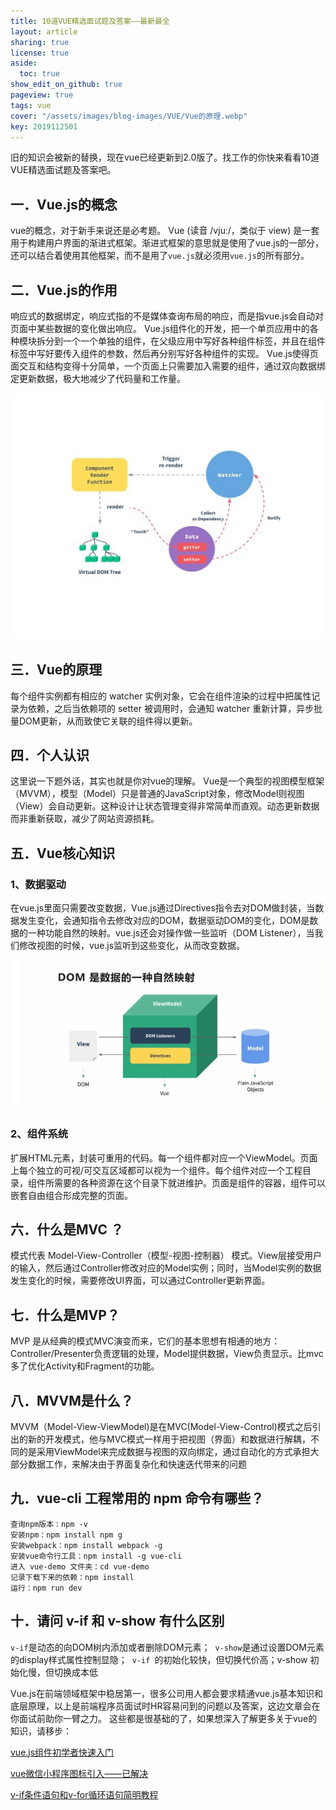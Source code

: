 ```yaml
---
title: 10道VUE精选面试题及答案——最新最全
layout: article
sharing: true
license: true
aside:
  toc: true
show_edit_on_github: true
pageview: true
tags: vue
cover: "/assets/images/blog-images/VUE/Vue的原理.webp"
key: 2019112501
---
```


旧的知识会被新的替换，现在vue已经更新到2.0版了。找工作的你快来看看10道VUE精选面试题及答案吧。


## 一．Vue.js的概念

vue的概念，对于新手来说还是必考题。
Vue (读音 /vjuː/，类似于 view) 是一套用于构建用户界面的渐进式框架。渐进式框架的意思就是使用了vue.js的一部分，还可以结合着使用其他框架，而不是用了`vue.js`就必须用`vue.js`的所有部分。




## 二．Vue.js的作用

响应式的数据绑定，响应式指的不是媒体查询布局的响应，而是指vue.js会自动对页面中某些数据的变化做出响应。
Vue.js组件化的开发，把一个单页应用中的各种模块拆分到一个一个单独的组件，在父级应用中写好各种组件标签，并且在组件标签中写好要传入组件的参数，然后再分别写好各种组件的实现。
Vue.js使得页面交互和结构变得十分简单，一个页面上只需要加入需要的组件，通过双向数据绑定更新数据，极大地减少了代码量和工作量。

![](/assets/images/blog-images/VUE/Vue的原理.webp)


## 三．Vue的原理

每个组件实例都有相应的 watcher 实例对象，它会在组件渲染的过程中把属性记录为依赖，之后当依赖项的 setter 被调用时，会通知 watcher 重新计算，异步批量DOM更新，从而致使它关联的组件得以更新。





## 四．个人认识

这里说一下题外话，其实也就是你对vue的理解。
Vue是一个典型的视图模型框架（MVVM），模型（Model）只是普通的JavaScript对象，修改Model则视图（View）会自动更新。这种设计让状态管理变得非常简单而直观。动态更新数据而非重新获取，减少了网站资源损耗。




## 五．Vue核心知识

### 1、数据驱动

在vue.js里面只需要改变数据，Vue.js通过Directives指令去对DOM做封装，当数据发生变化，会通知指令去修改对应的DOM，数据驱动DOM的变化，DOM是数据的一种功能自然的映射。vue.js还会对操作做一些监听（DOM Listener），当我们修改视图的时候，vue.js监听到这些变化，从而改变数据。


![](/assets/images/blog-images/VUE/vue数据驱动.webp)


### 2、组件系统

扩展HTML元素，封装可重用的代码。每一个组件都对应一个ViewModel。页面上每个独立的可视/可交互区域都可以视为一个组件。每个组件对应一个工程目录，组件所需要的各种资源在这个目录下就进维护。页面是组件的容器，组件可以嵌套自由组合形成完整的页面。




## 六．什么是MVC ？
模式代表 Model-View-Controller（模型-视图-控制器） 模式。View层接受用户的输入，然后通过Controller修改对应的Model实例；同时，当Model实例的数据发生变化的时候，需要修改UI界面，可以通过Controller更新界面。




## 七．什么是MVP？

MVP 是从经典的模式MVC演变而来，它们的基本思想有相通的地方：Controller/Presenter负责逻辑的处理，Model提供数据，View负责显示。比mvc多了优化Activity和Fragment的功能。




## 八．MVVM是什么？

MVVM（Model-View-ViewModel)是在MVC(Model-View-Control)模式之后引出的新的开发模式，他与MVC模式一样用于把视图（界面）和数据进行解耦，不同的是采用ViewModel来完成数据与视图的双向绑定，通过自动化的方式承担大部分数据工作，来解决由于界面复杂化和快速迭代带来的问题





## 九．vue-cli 工程常用的 npm 命令有哪些？

```
查询npm版本：npm -v  
安装npm：npm install npm g
安装webpack：npm install webpack -g
安装vue命令行工具：npm install -g vue-cli
进入 vue-demo 文件夹：cd vue-demo
记录下载下来的依赖：npm install
运行：npm run dev
```




## 十．请问 v-if 和 v-show 有什么区别

`v-if`是动态的向DOM树内添加或者删除DOM元素； 
`v-show`是通过设置DOM元素的display样式属性控制显隐； 
`v-if `的初始化较快，但切换代价高；v-show 初始化慢，但切换成本低



Vue.js在前端领域框架中稳居第一，很多公司用人都会要求精通vue.js基本知识和底层原理，以上是前端程序员面试时HR容易问到的问题以及答案，这边文章会在你面试前助你一臂之力。
这些都是很基础的了，如果想深入了解更多关于vue的知识，请移步：

[vue.js组件初学者快速入门](https://muitlog.com/2019/11/25/vue.js%E7%BB%84%E4%BB%B6%E5%88%9D%E5%AD%A6%E8%80%85%E5%BF%AB%E9%80%9F%E5%85%A5%E9%97%A8.html)


[vue微信小程序图标引入——已解决](https://muitlog.com/2019/11/25/vue%E5%BE%AE%E4%BF%A1%E5%B0%8F%E7%A8%8B%E5%BA%8F%E5%9B%BE%E6%A0%87%E5%BC%95%E5%85%A5-%E5%B7%B2%E8%A7%A3%E5%86%B3.html)

[v-if条件语句和v-for循环语句简明教程](https://muitlog.com/2019/11/25/v-if%E6%9D%A1%E4%BB%B6%E8%AF%AD%E5%8F%A5%E5%92%8Cv-for%E5%BE%AA%E7%8E%AF%E8%AF%AD%E5%8F%A5%E7%AE%80%E6%98%8E%E6%95%99%E7%A8%8B.html)